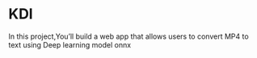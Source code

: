 # KDI
In this project,You’ll  build a web app that allows users to convert MP4 to text using Deep learning model onnx

